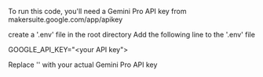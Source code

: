 To run this code, you'll need a Gemini Pro API key from makersuite.google.com/app/apikey

create a '.env' file in the root directory Add the following line to the '.env' file

GOOGLE_API_KEY="<your API key">

Replace '' with your actual Gemini Pro API key
